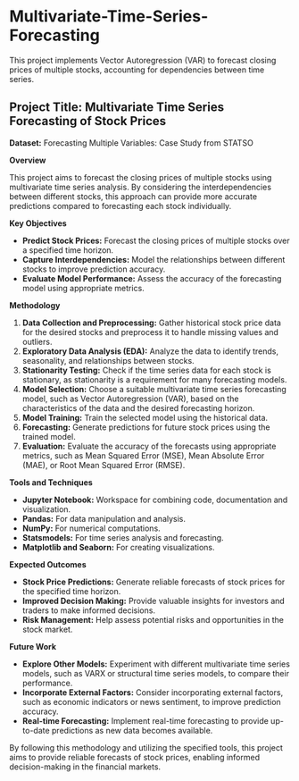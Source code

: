 # Multivariate-Time-Series-Forecasting
This project implements Vector Autoregression (VAR) to forecast closing prices of multiple stocks, accounting for dependencies between time series.
## **Project Title: Multivariate Time Series Forecasting of Stock Prices**
**Dataset:** Forecasting Multiple Variables: Case Study from STATSO

**Overview**

This project aims to forecast the closing prices of multiple stocks using multivariate time series analysis. By considering the interdependencies between different stocks, this approach can provide more accurate predictions compared to forecasting each stock individually.

**Key Objectives**

* **Predict Stock Prices:** Forecast the closing prices of multiple stocks over a specified time horizon.
* **Capture Interdependencies:** Model the relationships between different stocks to improve prediction accuracy.
* **Evaluate Model Performance:** Assess the accuracy of the forecasting model using appropriate metrics.

**Methodology**

1. **Data Collection and Preprocessing:** Gather historical stock price data for the desired stocks and preprocess it to handle missing values and outliers.
2. **Exploratory Data Analysis (EDA):** Analyze the data to identify trends, seasonality, and relationships between stocks.
3. **Stationarity Testing:** Check if the time series data for each stock is stationary, as stationarity is a requirement for many forecasting models.
4. **Model Selection:** Choose a suitable multivariate time series forecasting model, such as Vector Autoregression (VAR), based on the characteristics of the data and the desired forecasting horizon.
5. **Model Training:** Train the selected model using the historical data.
6. **Forecasting:** Generate predictions for future stock prices using the trained model.
7. **Evaluation:** Evaluate the accuracy of the forecasts using appropriate metrics, such as Mean Squared Error (MSE), Mean Absolute Error (MAE), or Root Mean Squared Error (RMSE).

**Tools and Techniques**

* **Jupyter Notebook:** Workspace for combining code, documentation and visualization.
* **Pandas:** For data manipulation and analysis.
* **NumPy:** For numerical computations.
* **Statsmodels:** For time series analysis and forecasting.
* **Matplotlib and Seaborn:** For creating visualizations.

**Expected Outcomes**

* **Stock Price Predictions:** Generate reliable forecasts of stock prices for the specified time horizon.
* **Improved Decision Making:** Provide valuable insights for investors and traders to make informed decisions.
* **Risk Management:** Help assess potential risks and opportunities in the stock market.

**Future Work**

* **Explore Other Models:** Experiment with different multivariate time series models, such as VARX or structural time series models, to compare their performance.
* **Incorporate External Factors:** Consider incorporating external factors, such as economic indicators or news sentiment, to improve prediction accuracy.
* **Real-time Forecasting:** Implement real-time forecasting to provide up-to-date predictions as new data becomes available.

By following this methodology and utilizing the specified tools, this project aims to provide reliable forecasts of stock prices, enabling informed decision-making in the financial markets.
